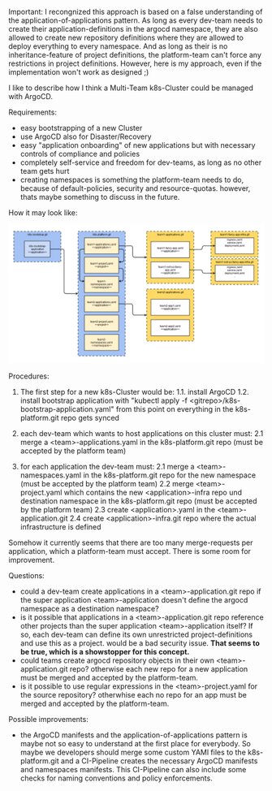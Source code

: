 Important: I recongnized this approach is based on a false understanding of the application-of-applications pattern. As long as every dev-team needs to create their application-definitions in the argocd namespace, they are also allowed to create new repository definitions where they are allowed to deploy everything to every namespace. And as long as their is no inheritance-feature of project definitions, the platform-team can't force any restrictions in project definitions. However, here is my approach, even if the implementation won't work as designed ;) 



I like to describe how I think a Multi-Team k8s-Cluster could be managed with ArgoCD.

Requirements:

- easy bootstrapping of a new Cluster
- use ArgoCD also for Disaster/Recovery
- easy "application onboarding" of new applications but with necessary controls of compliance and policies
- completely self-service and freedom for dev-teams, as long as no other team gets hurt
- creating namespaces is something the platform-team needs to do, because of default-policies, security and resource-quotas. however, thats maybe something to discuss in the future.

How it may look like:

![argocd structure](/argocd_objects_repos.png?raw=true "argocd structure")

Procedures:

1. The first step for a new k8s-Cluster would be:
  1.1. install ArgoCD
  1.2. install bootstrap application with "kubectl apply -f \<gitrepo\>/k8s-bootstrap-application.yaml"
  from this point on everything in the k8s-platform.git repo gets synced
  
2. each dev-team which wants to host applications on this cluster must:
  2.1 merge a \<team\>-applications.yaml in the k8s-platform.git repo (must be accepted by the platform team)
  
3. for each application the dev-team must:
  2.1 merge a \<team\>-namespaces.yaml in the k8s-platform.git repo for the new namespace (must be accepted by the platform team)
  2.2 merge \<team\>-project.yaml which contains the new \<application\>-infra repo und destination namespace in the k8s-platform.git repo  (must be accepted by the platform team)
  2.3 create \<application\>.yaml in the \<team\>-application.git
  2.4 create \<application\>-infra.git repo where the actual infrastructure is defined

Somehow it currently seems that there are too many merge-requests per application, which a platform-team must accept. There is some room for improvement.

Questions:

- could a dev-team create applications in a \<team\>-application.git repo if the super application \<team\>-application doesn't define the argocd namespace as a destination namespace?
- is it possible that applications in a \<team\>-application.git repo reference other projects than the super application \<team\>-application itself? If so, each dev-team can define its own unrestricted project-definitions and use this as a project. would be a bad security issue. __That seems to be true, which is a showstopper for this concept.__
- could teams create argocd repository objects in their own \<team\>-application.git repo? otherwise each new repo for a new application must be merged and accepted by the platform-team.
- is it possible to use regular expressions in the \<team\>-project.yaml for the source repository? otherwhise each no repo for an app must be merged and accepted by the platform-team.
  
Possible improvements:

- the ArgoCD manifests and the application-of-applications pattern is maybe not so easy to understand at the first place for everybody. So maybe we developers should merge some custom YAMl files to the k8s-platform.git and a CI-Pipeline creates the necessary ArgoCD manifests and namespaces manifests. This CI-Pipeline can also include some checks for naming conventions and policy enforcements.

